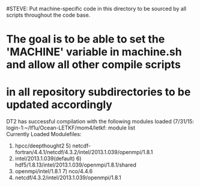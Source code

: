 #STEVE: Put machine-specific code in this directory to be sourced by all scripts throughout the code base.

# The goal is to be able to set the 'MACHINE' variable in machine.sh and allow all other compile scripts 
# in all repository subdirectories to be updated accordingly


DT2 has successful compilation with the following modules loaded (7/31/15:
login-1:~/lf1u/Ocean-LETKF/mom4/letkf: module list  
Currently Loaded Modulefiles:  
1) hpcc/deepthought2                            5) netcdf-fortran/4.4.1/netcdf/4.3.2/intel/2013.1.039/openmpi/1.8.1  
2) intel/2013.1.039(default)                    6) hdf5/1.8.13/intel/2013.1.039/openmpi/1.8.1/shared  
3) openmpi/intel/1.8.1                          7) nco/4.4.6  
4) netcdf/4.3.2/intel/2013.1.039/openmpi/1.8.1

